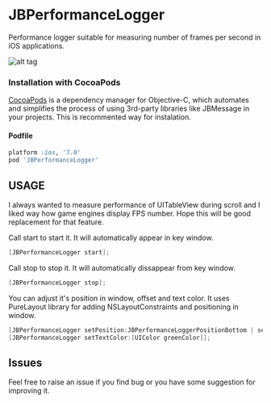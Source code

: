 # JBPerformanceLogger
Performance logger suitable for measuring number of frames per second in iOS applications.

![alt tag](https://cloud.githubusercontent.com/assets/2537227/6059233/5bb50b6c-ad2f-11e4-9244-704262d2d910.PNG)

### Installation with CocoaPods

[CocoaPods](http://cocoapods.org) is a dependency manager for Objective-C, which automates and simplifies the process of using 3rd-party libraries like JBMessage in your projects. This is recommented way for instalation.

#### Podfile

```ruby
platform :ios, '7.0'
pod 'JBPerformanceLogger'
```
## USAGE
I always wanted to measure performance of UITableView during scroll and I liked way how game engines display FPS number. Hope this will be good replacement for that feature.

Call start to start it. It will automatically appear in key window.

```objective-c
[JBPerformanceLogger start];
```

Call stop to stop it. It will automatically dissappear from key window.

```objective-c
[JBPerformanceLogger stop];
```

You can adjust it's position in window, offset and text color. It uses PureLayout library for adding NSLayoutConstraints and positioning in window.
```objective-c
[JBPerformanceLogger setPosition:JBPerformanceLoggerPositionBottom | setPosition:JBPerformanceLoggerPositionLeft];
[JBPerformanceLogger setTextColor:[UIColor greenColor]];
```

## Issues
Feel free to raise an issue if you find bug or you have some suggestion for improving it.